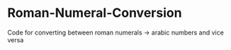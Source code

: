 # Roman-Numeral-Conversion
Code for converting between roman numerals -> arabic numbers and vice versa
